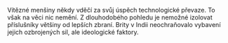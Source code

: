 Vítězné menšiny někdy vděčí za svůj úspěch technologické převaze.<break time="0.6s"/> To však na věci nic nemění.<break time="0.6s"/> Z dlouhodobého pohledu je nemožné izolovat příslušníky většiny od lepších zbraní.<break time="0.6s"/> Brity v Indii neochraňovalo vybavení jejich ozbrojených sil,<break time="0.4s"/> ale ideologické faktory.